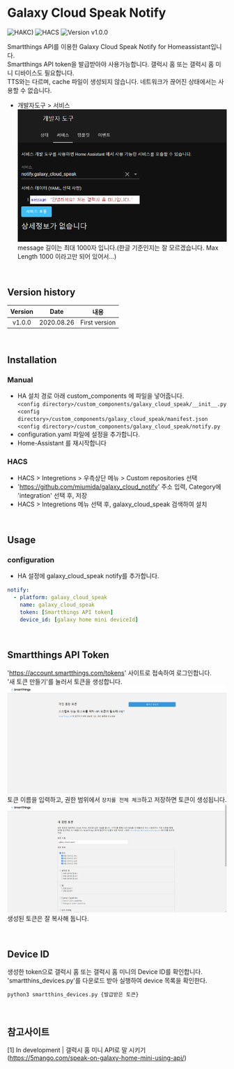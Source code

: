 # Galaxy Cloud Speak Notify

![HAKC)][hakc-shield]
![HACS][hacs-shield]
![Version v1.0.0][version-shield]

Smartthings API를 이용한 Galaxy Cloud Speak Notify for Homeassistant입니다.<br>
Smartthings API token을 발급받아야 사용가능합니다. 갤럭시 홈 또는 갤럭시 홈 미니 디바이스도 필요합니다.<br>
TTS와는 다르며, cache 파일이 생성되지 않습니다. 네트워크가 끊어진 상태에서는 사용할 수 없습니다.<br>

- 개발자도구 > 서비스<br>
![screenshot_1](https://github.com/miumida/galaxy_cloud_speak/blob/master/images/ha_dev_tool.png?raw=true)<br>
message 길이는 최대 1000자 입니다.(한글 기준인지는 잘 모르겠습니다. Max Length 1000 이라고만 되어 있어서...)<br>

<br>

## Version history
| Version | Date        | 내용              |
| :-----: | :---------: | ----------------------- |
| v1.0.0  | 2020.08.26  | First version  |

<br>

## Installation
### Manual
- HA 설치 경로 아래 custom_components 에 파일을 넣어줍니다.<br>
  `<config directory>/custom_components/galaxy_cloud_speak/__init__.py`<br>
  `<config directory>/custom_components/galaxy_cloud_speak/manifest.json`<br>
  `<config directory>/custom_components/galaxy_cloud_speak/notify.py`<br>
- configuration.yaml 파일에 설정을 추가합니다.<br>
- Home-Assistant 를 재시작합니다<br>
### HACS
- HACS > Integretions > 우측상단 메뉴 > Custom repositories 선택
- 'https://github.com/miumida/galaxy_cloud_notify' 주소 입력, Category에 'integration' 선택 후, 저장
- HACS > Integretions 메뉴 선택 후, galaxy_cloud_speak 검색하여 설치

<br>

## Usage
### configuration
- HA 설정에 galaxy_cloud_speak notify를 추가합니다.<br>
```yaml
notify:
  - platform: galaxy_cloud_speak
    name: galaxy_cloud_speak
    token: [Smartthings API token]
    device_id: [galaxy home mini deviceId]
```

<br>

## Smartthings API Token
'<https://account.smartthings.com/tokens>' 사이트로 접속하여 로그인합니다.<br>
'새 토큰 만들기'를 눌러서 토큰을 생성합니다.<br>
![smartthings_token_1](https://github.com/miumida/galaxy_cloud_speak/blob/master/images/smartthings_token_1.png?raw=true)<br>
토큰 이름을 입력하고, 권한 범위에서 `장치를 전체 체크`하고 저장하면 토큰이 생성됩니다.<br>
![smartthings_token_2](https://github.com/miumida/galaxy_cloud_speak/blob/master/images/smartthings_token_2.png?raw=true)<br>
생성된 토큰은 잘 복사해 둡니다.<br>

<br>

## Device ID
생성한 token으로 갤럭시 홈 또는 갤럭시 홈 미니의 Device ID를 확인합니다.<br>
'smartthins_devices.py'를 다운로드 받아 실행하여 device 목록을 확인한다.<br>
```python
python3 smartthins_devices.py {발급받은 토큰}
```

<br>

## 참고사이트
[1] In development | 갤럭시 홈 미니 API로 말 시키기 (<https://5mango.com/speak-on-galaxy-home-mini-using-api/>)<br>

[version-shield]: https://img.shields.io/badge/version-v1.0.0-orange.svg
[hakc-shield]: https://img.shields.io/badge/HAKC-Enjoy-blue.svg
[hacs-shield]: https://img.shields.io/badge/HACS-Custom-red.svg
